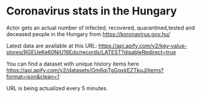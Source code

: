 # Coronavirus stats in the Hungary
Actor gets an actual number of infected, recovered, quarantined,tested and deceased people in the Hungary from https://koronavirus.gov.hu/

Latest data are available at this URL: https://api.apify.com/v2/key-value-stores/RGEUeKe60NjU16Edo/records/LATEST?disableRedirect=true

You can find a dataset with unique history items here https://api.apify.com/v2/datasets/Gm6qjTgGqxkEZTkuJ/items?format=json&clean=1

URL is being actualized every 5 minutes.
